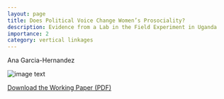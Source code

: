 ```yaml
---
layout: page
title: Does Political Voice Change Women’s Prosociality?
description: Evidence from a Lab in the Field Experiment in Uganda
importance: 2
category: vertical linkages
---
```


Ana Garcia-Hernandez 

![image text](../../assets/img/job-market-hernandez.jpg)

[Download the Working Paper (PDF)](../../assets/pdf/articles/job-market-paper.pdf)

